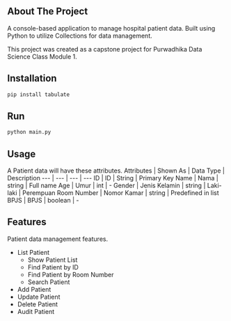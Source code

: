 
## About The Project

A console-based application to manage hospital patient data.
Built using Python to utilize Collections for data management.

This project was created as a capstone project for Purwadhika Data Science Class Module 1.



## Installation
```sh
pip install tabulate
```

## Run

```sh
python main.py
```

## Usage
A Patient data will have these attributes.
Attributes | Shown As | Data Type | Description
--- | --- | --- |  ---
ID | ID | String | Primary Key
Name | Nama | string | Full name
Age | Umur | int | -
Gender | Jenis Kelamin | string | Laki-laki \| Perempuan
Room Number | Nomor Kamar | string | Predefined in list
BPJS | BPJS | boolean | -

## Features
Patient data management features.
* List Patient
    * Show Patient List
    * Find Patient by ID
    * Find Patient by Room Number
    * Search Patient
* Add Patient
* Update Patient
* Delete Patient
* Audit Patient
